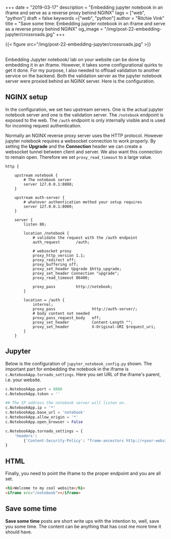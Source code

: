 +++
date = "2019-03-17"
description = "Embedding jupyter notebook in an iframe and serve as a reverse proxy behind NGINX"
tags = ["web", "python"]
draft = false
keywords =["web", "python"]
author = "Ritchie Vink"
title = "Save some time: Embedding jupyter notebook in an iframe and serve as a reverse proxy behind NGINX" 
og_image = "/img/post-22-embedding-jupyter/crossroads.jpg"
+++

{{< figure src="/img/post-22-embedding-jupyter/crossroads.jpg" >}}

<br>
Embedding Jupyter notebook/ lab on your website can be done by embedding it in an iframe. However, it takes some configurational quirks to get it done. For my purpose, I also needed to offload validation to another service on the backend. Both the validation server as the jupyter notebook server were proxied behind an NGINX server. Here is the configuration.

## NGINX setup
In the configuration, we set two upstream servers. One is the actual jupyter notebook server and one is the validation server. The `/notebook` endpoint is exposed to the web. The `/auth` endpoint is only internally visible and is used for incoming request authentication.

Normally an NGINX reverse proxy server uses the HTTP protocol. However jupyter 
notebook requires a websocket connection to work properly. By setting the **Upgrade** and the **Connection** header we can create a websocket tunnel between client and server. We also want this connection to remain open. Therefore we set `proxy_read_timeout` to a large value.


``` text
http {

    upstream notebook {
        # The notebook server
        server 127.0.0.1:8888;
    }

    upstream auth-server {
        # whatever authentication method your setup requires
        server 127.0.0.1:8000;
    }

    server {
        listen 80;

        location /notebook {
            # validate the request with the /auth endpoint
            auth_request       /auth;
            
            # websocket proxy
            proxy_http_version 1.1;
            proxy_redirect off;
            proxy_buffering off;
            proxy_set_header Upgrade $http_upgrade;
            proxy_set_header Connection "upgrade";
            proxy_read_timeout 86400;

            proxy_pass         http://notebook;
        }

        location = /auth {
            internal;
            proxy_pass                http://auth-server/;
            # body content not needed
            proxy_pass_request_body   off;
            proxy_set_header          Content-Length "";
            proxy_set_header          X-Original-URI $request_uri;
        }
    }

```

## Jupyter 
Below is the configuration of `jupyter_notebook_config.py` shown. The important part for embedding the notebook in the iframe is `c.NotebookApp.tornado_settings`. Here you set URL of the iframe's parent, i.e. your website. 

``` python
c.NotebookApp.port = 8888
c.NotebookApp.token = ''

## The IP address the notebook server will listen on.
c.NotebookApp.ip = '*'
c.NotebookApp.base_url = 'notebook'
c.NotebookApp.allow_origin = '*'
c.NotebookApp.open_browser = False

c.NotebookApp.tornado_settings = {
    'headers':
        {'Content-Security-Policy': "frame-ancestors http://<your-website.com>:80"}
}
```

## HTML

Finally, you need to point the iframe to the proper endpoint and you are all set.

``` HTML
<h1>Welcome to my cool website</h1>
<iframe src="/notebook"></iframe>
```

## Save some time
**Save some time** posts are short write ups with the intention to, well, save you some time. The content can be anything that has cost me more time it should have.
